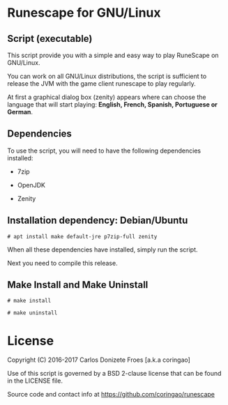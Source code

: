 Runescape for GNU/Linux
=======================

**Script (executable)**
-----------------------

This script provide you with a simple and easy way to play RuneScape
on GNU/Linux.

You can work on all GNU/Linux distributions, the script is sufficient
to release the JVM with the game client runescape to play regularly.

At first a graphical dialog box (zenity) appears where can choose the language
that will start playing: **English, French, Spanish, Portuguese or German**.

**Dependencies**
----------------

To use the script, you will need to have the following dependencies installed:

- 7zip

- OpenJDK

- Zenity

**Installation dependency: Debian/Ubuntu**
------------------------------------------

    # apt install make default-jre p7zip-full zenity

When all these dependencies have installed, simply run the script.

Next you need to compile this release.
    
**Make Install and Make Uninstall**
-----------------------------------

    # make install
    
    # make uninstall

License
=======

Copyright (C) 2016-2017 Carlos Donizete Froes [a.k.a coringao]

Use of this script is governed by a BSD 2-clause license that can be found in the LICENSE file.

Source code and contact info at https://github.com/coringao/runescape
